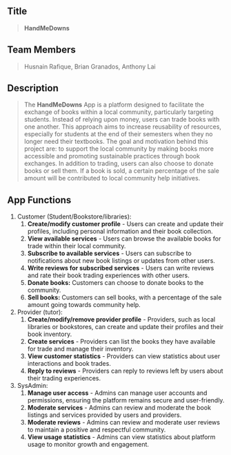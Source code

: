 ## Title
> **HandMeDowns**

## Team Members
>Husnain Rafique, Brian Granados,  Anthony Lai

## Description 
> The **HandMeDowns** App is a platform designed to facilitate the exchange of books 
within a local community, particularly targeting students. Instead of relying upon money, users can 
trade books with one another. This approach aims to increase reusability of resources, 
especially for students at the end of their semesters when they no longer need their textbooks. 
The goal and motivation behind this project are: to support the local community by making books 
more accessible and promoting sustainable practices through book exchanges.
> In addition to trading, users can also choose to donate books or sell them. If a book is sold,
 a certain percentage of the sale amount will be contributed to local community help initiatives.

## App Functions
1. Customer (Student/Bookstore/libraries):
    1. **Create/modify customer profile** - Users can create and update their profiles, including personal information and their book collection.
    2. **View available services** - Users can browse the available books for trade within their local community.
    3. **Subscribe to available services** - Users can subscribe to notifications about new book listings or updates from other users.
    4. **Write reviews for subscribed services** - Users can write reviews and rate their book trading experiences with other users.
    5. **Donate books:** Customers can choose to donate books to the community.
    6. **Sell books:** Customers can sell books, with a percentage of the sale amount going towards community help.
2. Provider (tutor):
    1. **Create/modify/remove provider profile** - Providers, such as local libraries or bookstores, can create and update their profiles and their book inventory.
    2. **Create services** - Providers can list the books they have available for trade and manage their inventory.
    3. **View customer statistics** - Providers can view statistics about user interactions and book trades.
    4. **Reply to reviews** - Providers can reply to reviews left by users about their trading experiences.
3. SysAdmin:
    1. **Manage user access** - Admins can manage user accounts and permissions, ensuring the platform remains secure and user-friendly.
    2. **Moderate services** - Admins can review and moderate the book listings and services provided by users and providers.
    3. **Moderate reviews** - Admins can review and moderate user reviews to maintain a positive and respectful community.
    4. **View usage statistics** - Admins can view statistics about platform usage to monitor growth and engagement.
